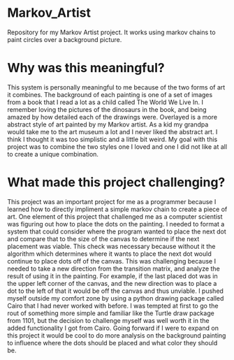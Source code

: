 # Markov_Artist

Repository for my Markov Artist project. It works using markov chains to paint
circles over a background picture.

# Why was this meaningful?

This system is personally meaningful to me because of the two forms of art it combines. The background of each painting
is one of a set of images from a book that I read a lot as a child called The World We Live In. I remember loving the
pictures of the dinosaurs in the book, and being amazed by how detailed each of the drawings were. Overlayed is a more
abstract style of art painted by my Markov artist. As a kid my grandpa would take me to the art museum a lot and I never
liked the abstract art. I think I thought it was too simplistic and a little bit weird. My goal with this project was to
combine the two styles one I loved and one I did not like at all to create a unique combination.

# What made this project challenging?

This project was an important project for me as a programmer because I learned how to directly impliment a simple markov chain to create a piece of art.
One element of this project that challenged me as a computer scientist was figuring out how to place the dots on the
painting. I needed to format a system that could consider where the program wanted to place the next dot and compare
that to the size of the canvas to determine if the next placement was viable. This check was necessary because without
it the algorithm which determines where it wants to place the next dot would continue to place dots off of the canvas.
This was challenging because I needed to take a new direction from the transition matrix, and analyze the result of
using it in the painting. For example, if the last placed dot was in the upper left corner of the canvas, and the new
direction was to place a dot to the left of that it would be off the canvas and thus unviable. I pushed myself outside my comfort zone by using a python drawing package called Cairo that I had never worked with before. I was tempted at
first to go the rout of something more simple and familiar like the Turtle draw package from 1101, but the decision to
challenge myself was well worth it in the added functionality I got from Cairo. Going forward if I were to expand on
this project it would be cool to do more analysis on the background painting to influence where the dots should be
placed and what color they should be. 